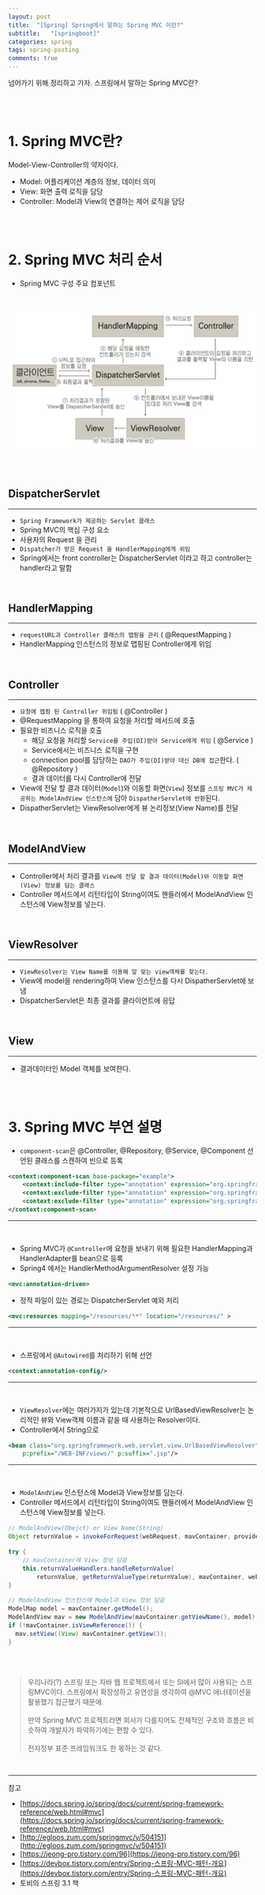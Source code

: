 ```yaml
---
layout: post
title:  "[Spring] Spring에서 말하는 Spring MVC 이란?"
subtitle:   "[springboot]"
categories: spring
tags: spring-posting
comments: true
---
```


넘어가기 위해 정리하고 가자. 스프링에서 말하는 Spring MVC란?

<br><br>


# 1. Spring MVC란?

Model-View-Controller의 약자이다.

- Model: 어플리케이션 계층의 정보, 데이터 의미
- View: 화면 출력 로직을 담당
- Controller: Model과 View의 연결하는 제어 로직을 담당

<br><br>


# 2. Spring MVC 처리 순서

- Spring MVC 구성 주요 컴포넌트

<br>

[![mvc-s1](/assets/img/devlog/201908/mvc-s1.png)]()

<br><br>

## DispatcherServlet
---

- `Spring Framework가 제공하는 Servlet 클래스`
- Spring MVC의 핵심 구성 요소
- 사용자의 Request 을 관리
- `Dispatcher가 받은 Request 을 HandlerMapping에게 위임`
- Spring에서는 front controller는 DispatcherServlet 이라고 하고 controller는 handler라고 말함

<br>

## HandlerMapping
---

- `requestURL과 Controller 클래스의 맵핑을 관리` ( @RequestMapping )
- HandlerMapping 인스턴스의 정보로 맵핑된 Controller에게 위임

<br>

## Controller
---

- `요청에 맵핑 된 Controller 위임됨` ( @Controller )
- @RequestMapping 을 통하여 요청을 처리할 메서드에 호출
- 필요한 비즈니스 로직을 호출
    + 해당 요청을 처리할 `Service를 주입(DI)받아 Service에게 위임` ( @Service )
    + Service에서는 비즈니스 로직을 구현
    + connection pool를 담당하는 `DAO가 주입(DI)받아 대신 DB에 접근`한다. ( @Repository )
    + 결과 데이터를 다시 Controller에 전달
- View에 전달 할 결과 데이터(`Model`)와 이동할 화면(`View`) 정보를 `스프링 MVC가 제공하는 ModelAndView 인스턴스에` 담아 `DispatherServlet에 반환`된다. 
- DispatherServlet는 ViewResolver에게 뷰 논리정보(View Name)를 전달

<br>

## ModelAndView
---

- Controller에서 처리 결과를 `View에 전달 할 결과 데이터(Model)와 이동할 화면(View) 정보를 담는 클래스`
- Controller 메서드에서 리턴타입이 String이여도 핸들러에서 ModelAndView 인스턴스에 View정보를 넣는다. 


<br>

## ViewResolver
---

- `ViewResolver는 View Name를 이용해 알 맞는 view객체를 찾는다.`
- View에 model을 rendering하여 View 인스턴스를 다시 DispatherServlet에 보냄
- DispatcherServlet은 최종 결과를 클라이언트에 응답

<br>

## View
---

- 결과데이터인 Model 객체를 보여한다.

<br><br>


# 3. Spring MVC 부연 설명

- `component-scan`은 @Controller, @Repository, @Service, @Component 선언된 클래스를 스캔하여 빈으로 등록

```xml
<context:component-scan base-package="example">
    <context:include-filter type="annotation" expression="org.springframework.stereotype.Controller"/>
    <context:exclude-filter type="annotation" expression="org.springframework.stereotype.Service"/>
    <context:exclude-filter type="annotation" expression="org.springframework.stereotype.Repository"/>
</context:component-scan>
```

---
<br>

- Spring MVC가 `@Controller`에 요청을 보내기 위해 필요한 HandlerMapping과 HandlerAdapter를 bean으로 등록
- Spring4 에서는 HandlerMethodArgumentResolver 설정 가능

```xml
<mvc:annotation-driven>
```

- 정적 파일이 있는 경로는 DispatcherServlet 예외 처리

```xml
<mvc:resources mapping="/resources/**" location="/resources/" >
```

---
<br>

- 스프링에서 `@Autowired`를 처리하기 위해 선언

```xml
<context:annotation-config/>
```

---
<br>

- `ViewResolver`에는 여러가지가 있는데 기본적으로 UrlBasedViewResolver는 
논리적인 뷰와 View객체 이름과 같을 때 사용하는 Resolver이다.
- Controller에서 String으로 

```xml
<bean class="org.springframework.web.servlet.view.UrlBasedViewResolver" p:order="0"
    p:prefix="/WEB-INF/views/" p:suffix=".jsp"/>
```

---
<br>

- `ModelAndView` 인스턴스에 Model과 View정보를 담는다.
- Controller 메서드에서 리턴타입이 String이여도 핸들러에서 ModelAndView 인스턴스에 View정보를 넣는다. 

```java
// ModelAndView(Obejct) or View Name(String)
Object returnValue = invokeForRequest(webRequest, mavContainer, providedArgs);
```

```java
try {
    // mavContainer에 View 정보 담음
    this.returnValueHandlers.handleReturnValue(
        returnValue, getReturnValueType(returnValue), mavContainer, webRequest);
}
```

```java
// ModelAndView 인스턴스에 Model과 View 정보 담음
ModelMap model = mavContainer.getModel();
ModelAndView mav = new ModelAndView(mavContainer.getViewName(), model);
if (!mavContainer.isViewReference()) {
  mav.setView((View) mavContainer.getView());
}
```

<br><br>

> 우리나라(?) 스프링 또는 자바 웹 프로젝트에서 또는 SI에서 많이 사용되는 스프링MVC이다. 스프링에서 확장성하고 유연성을 생각하여 @MVC 애너테이션을 활용했기 접근했기 때문에.<br><br>
만약 Spring MVC 프로젝트라면 회사가 다를지어도 전체적인 구조와 흐름은 비슷하여 개발자가 파악하기에는 편할 수 있다.<br><br>
전자정부 표준 프레임워크도 한 몫하는 것 같다.

<br>

---
참고
- [https://docs.spring.io/spring/docs/current/spring-framework-reference/web.html#mvc](https://docs.spring.io/spring/docs/current/spring-framework-reference/web.html#mvc)
- [http://egloos.zum.com/springmvc/v/504151](http://egloos.zum.com/springmvc/v/504151)
- [https://jeong-pro.tistory.com/96](https://jeong-pro.tistory.com/96)
- [https://devbox.tistory.com/entry/Spring-스프링-MVC-패턴-개요](https://devbox.tistory.com/entry/Spring-스프링-MVC-패턴-개요)
- 토비의 스프링 3.1 책